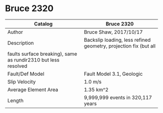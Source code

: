 # Bruce 2320
| Catalog | Bruce 2320 |
|-----|-----|
| Author | Bruce Shaw, 2017/10/17 |
| Description | Backslip loading, less refined geometry, projection fix (but all
faults surface breaking), same as rundir2310 but less resolved |
| Fault/Def Model | Fault Model 3.1, Geologic |
| Slip Velocity | 1.0 m/s |
| Average Element Area | 1.35 km^2 |
| Length | 9,999,999 events in 320,117 years |
